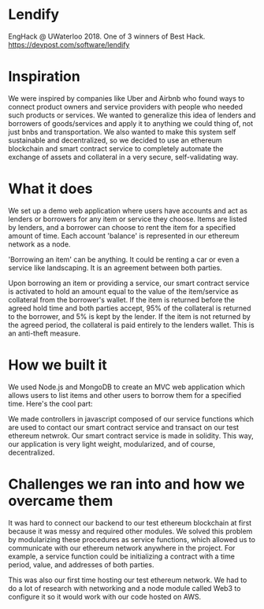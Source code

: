 # Lendify

EngHack @ UWaterloo 2018. One of 3 winners of Best Hack.
https://devpost.com/software/lendify

# Inspiration
We were inspired by companies like Uber and Airbnb who found ways to connect product owners and service providers with people who needed such products or services. We wanted to generalize this idea of lenders and borrowers of goods/services and apply it to anything we could thing of, not just bnbs and transportation. We also wanted to make this system self sustainable and decentralized, so we decided to use an ethereum blockchain and smart contract service to completely automate the exchange of assets and collateral in a very secure, self-validating way.

# What it does
We set up a demo web application where users have accounts and act as lenders or borrowers for any item or service they choose. Items are listed by lenders, and a borrower can choose to rent the item for a specified amount of time. Each account 'balance' is represented in our ethereum network as a node.

'Borrowing an item' can be anything. It could be renting a car or even a service like landscaping. It is an agreement between both parties.

Upon borrowing an item or providing a service, our smart contract service is activated to hold an amount equal to the value of the item/service as collateral from the borrower's wallet. If the item is returned before the agreed hold time and both parties accept, 95% of the collateral is returned to the borrower, and 5% is kept by the lender. If the item is not returned by the agreed period, the collateral is paid entirely to the lenders wallet. This is an anti-theft measure.

# How we built it
We used Node.js and MongoDB to create an MVC web application which allows users to list items and other users to borrow them for a specified time. Here's the cool part:

We made controllers in javascript composed of our service functions which are used to contact our smart contract service and transact on our test ethereum netwrok. Our smart contract service is made in solidity. This way, our application is very light weight, modularized, and of course, decentralized.

# Challenges we ran into and how we overcame them
It was hard to connect our backend to our test ethereum blockchain at first because it was messy and required other modules. We solved this problem by modularizing these procedures as service functions, which allowed us to communicate with our ethereum network anywhere in the project. For example, a service function could be initializing a contract with a time period, value, and addresses of both parties.

This was also our first time hosting our test ethereum network. We had to do a lot of research with networking and a node module called Web3 to configure it so it would work with our code hosted on AWS.
